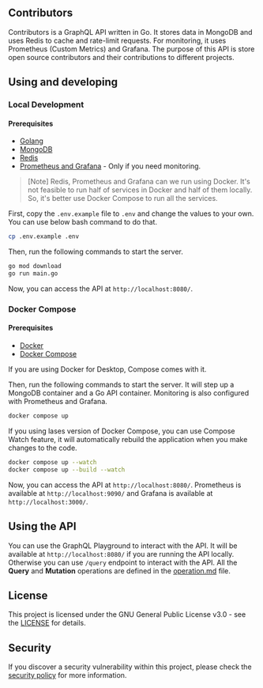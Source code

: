 ## Contributors

Contributors is a GraphQL API written in Go. It stores data in MongoDB and uses Redis to cache and rate-limit requests. For monitoring, it uses Prometheus (Custom Metrics) and Grafana. The purpose of this API is store open source contributors and their contributions to different projects.





## Using and developing

### Local Development

#### Prerequisites

- [Golang](https://golang.org/)
- [MongoDB](https://www.mongodb.com/)
- [Redis](https://redis.io/)
- [Prometheus and Grafana](https://prometheus.io/docs/visualization/grafana/) - Only if you need monitoring.

> [Note]
> Redis, Prometheus and Grafana can we run using Docker. It's not feasible to run half of services in Docker and half of them locally. So, it's better use Docker Compose to run all the services.


First, copy the `.env.example` file to `.env` and change the values to your own. You can use below bash command to do that.

```bash
cp .env.example .env
```

Then, run the following commands to start the server.

```bash
go mod download
go run main.go
```

Now, you can access the API at `http://localhost:8080/`.

### Docker Compose

#### Prerequisites

- [Docker](https://www.docker.com/)
- [Docker Compose](https://docs.docker.com/compose/)

If you are using Docker for Desktop, Compose comes with it. 

Then, run the following commands to start the server. It will step up a MongoDB container and a Go API container. Monitoring is also configured with Prometheus and Grafana.

```bash
docker compose up
```

If you using lases version of Docker Compose, you can use Compose Watch feature, it will automatically rebuild the application when you make changes to the code.

```bash
docker compose up --watch
docker compose up --build --watch
```

Now, you can access the API at `http://localhost:8080/`. Prometheus is available at `http://localhost:9090/` and Grafana is available at `http://localhost:3000/`.

## Using the API

You can use the GraphQL Playground to interact with the API. It will be available at `http://localhost:8080/` if you are running the API locally. Otherwise you can use `/query` endpoint to interact with the API. All the **Query** and **Mutation** operations are defined in the [operation.md](operation.md) file.

## License

This project is licensed under the GNU General Public License v3.0 - see the [LICENSE](LICENSE) for details.

## Security

If you discover a security vulnerability within this project, please check the [security policy](SECURITY.md) for more information.
